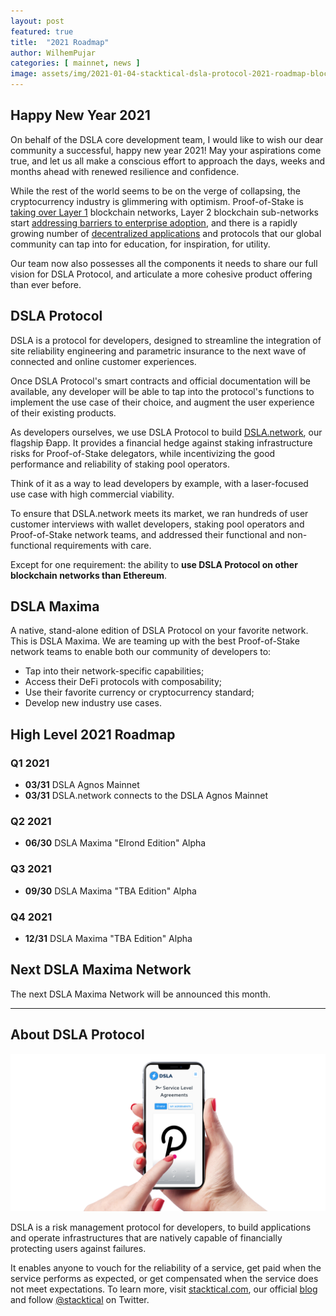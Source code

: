 ```yaml
---
layout: post
featured: true
title:  "2021 Roadmap"
author: WilhemPujar
categories: [ mainnet, news ]
image: assets/img/2021-01-04-stacktical-dsla-protocol-2021-roadmap-blockchain-cryptocurrency-itsm-sla-fintech-legaltech-insurtech.jpg
---
```


## Happy New Year 2021

On behalf of the DSLA core development team, I would like to wish our dear community a successful, happy new year 2021! May your aspirations come true, and let us all make a conscious effort to approach the days, weeks and months ahead with renewed resilience and confidence. 

While the rest of the world seems to be on the verge of collapsing, the cryptocurrency industry is glimmering with optimism. Proof-of-Stake is [taking over Layer 1](https://www.stakingrewards.com/) blockchain networks, Layer 2 blockchain sub-networks start [addressing barriers to enterprise adoption](https://entethalliance.org/how-ethereum-layer-2-scaling-solutions-address-barriers-to-enterprises-building-on-mainnet/), and there is a rapidly growing number of [decentralized applications](https://1inch.exchange/#/ETH/DSLA) and protocols that our global community can tap into for education, for inspiration, for utility.

Our team now also possesses all the components it needs to share our full vision for DSLA Protocol, and articulate a more cohesive product offering than ever before.

## DSLA Protocol

DSLA is a protocol for developers, designed to streamline the integration of site reliability engineering and parametric insurance to the next wave of connected and online customer experiences. 

Once DSLA Protocol's smart contracts and official documentation will be available, any developer will be able to tap into the protocol's functions to implement the use case of their choice, and augment the user experience of their existing products.

As developers ourselves, we use DSLA Protocol to build [DSLA.network](http://dsla.network/), our flagship Ðapp. It provides a financial hedge against staking infrastructure risks for Proof-of-Stake delegators, while incentivizing the good performance and reliability of staking pool operators.

Think of it as a way to lead developers by example, with a laser-focused use case with high commercial viability.

To ensure that DSLA.network meets its market, we ran hundreds of user customer interviews with wallet developers, staking pool operators and Proof-of-Stake network teams, and addressed their functional and non-functional requirements with care.

Except for one requirement: the ability to **use DSLA Protocol on other blockchain networks than Ethereum**.

## DSLA Maxima

A native, stand-alone edition of DSLA Protocol on your favorite network. This is DSLA Maxima. We are teaming up with the best Proof-of-Stake network teams to enable both our community of developers to:  

- Tap into their network-specific capabilities;
- Access their DeFi protocols with composability;
- Use their favorite currency or cryptocurrency standard;
- Develop new industry use cases.

## High Level 2021 Roadmap

### Q1 2021  
* **03/31** DSLA Agnos Mainnet
* **03/31** DSLA.network connects to the DSLA Agnos Mainnet

### Q2 2021
* **06/30** DSLA Maxima "Elrond Edition" Alpha

### Q3 2021
* **09/30** DSLA Maxima "TBA Edition" Alpha

### Q4 2021
* **12/31** DSLA Maxima "TBA Edition" Alpha

## Next DSLA Maxima Network

The next DSLA Maxima Network will be announced this month.


___

## About DSLA Protocol

[![DSLA Network, the flagship application of DSLA Protocol, a risk management protocol for developers](/assets/img/dsla-network_square-hand-shot-social.png)](https://dsla.network)

DSLA is a risk management protocol for developers, to build applications and operate infrastructures that are natively capable of financially protecting users against failures.

It enables anyone to vouch for the reliability of a service, get paid when the service performs as expected, or get compensated when the service does not meet expectations.
To learn more, visit [stacktical.com](https://stacktical.com), our official [blog](https://blog.stacktical.com) and follow [@stacktical](https://twitter.com/Stacktical) on Twitter.

